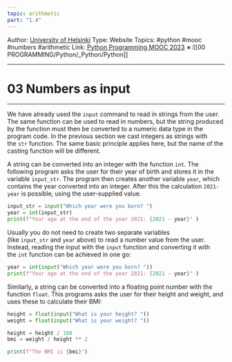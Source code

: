 ```yaml
---
topic: arithmetic
part: "1.4"
---
```

Author: [University of Helsinki](https://programming-23.mooc.fi/)
Type: Website
Topics: #python #mooc #numbers #arithmetic
Link: [Python Programming MOOC 2023](https://programming-23.mooc.fi/)
∗:[[00 PROGRAMMING/Python/_Python/Python]] 

---
# 03 Numbers as input

--- 
We have already used the `input` command to read in strings from the user. The same function can be used to read in numbers, but the string produced by the function must then be converted to a numeric data type in the program code. In the previous section we cast integers as strings with the `str` function. The same basic principle applies here, but the name of the casting function will be different.

A string can be converted into an integer with the function `int`. The following program asks the user for their year of birth and stores it in the variable `input_str`. The program then creates another variable `year`, which contains the year converted into an integer. After this the calculation `2021-year` is possible, using the user-supplied value.

```python
input_str = input("Which year were you born? ")
year = int(input_str)
print(f"Your age at the end of the year 2021: {2021 - year}" )
```
Usually you do not need to create two separate variables (like `input_str` and `year` above) to read a number value from the user. Instead, reading the input with the `input` function and converting it with the `int` function can be achieved in one go:

```python
year = int(input("Which year were you born? "))
print(f"Your age at the end of the year 2021: {2021 - year}" )
```

Similarly, a string can be converted into a floating point number with the function `float`. This programs asks the user for their height and weight, and uses these to calculate their BMI:

```python
height = float(input("What is your height? "))
weight = float(input("What is your weight? "))

height = height / 100
bmi = weight / height ** 2

print(f"The BMI is {bmi}")
```

